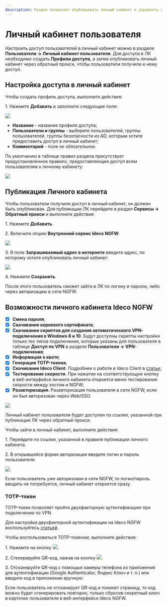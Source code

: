 ```yaml
---
description: Раздел позволяет опубликовать личный кабинет и управлять доступом пользователей к нему.
---
```


# Личный кабинет пользователя

Настроить доступ пользователей в личный кабинет можно в разделе **Пользователи -> Личный кабинет пользователя**. Для доступа в ЛК необходимо создать **Профили доступа**, а затем опубликовать личный кабинет через обратный прокси, чтобы пользователи получили к нему доступ.

## Настройка доступа в личный кабинет

Чтобы создать профиль доступа, выполните действия:

1\. Нажмите **Добавить** и заполните следующие поля:

![](/.gitbook/assets/user-personal-account.png)

* **Название** - название профиля доступа;
* **Пользователи и группы** - выберите пользователей, группы пользователей, группы безопасности из AD, которым хотите предоставить доступ в личный кабинет;
* **Комментарий** - поле не обязательное.

По умолчанию в таблице правил раздела присутствует предустановленное правило, предоставляющее доступ всем пользователям к личному кабинету:

![](/.gitbook/assets/user-personal-account1.png)

## Публикация Личного кабинета

Чтобы пользователи получили доступ в личный кабинет, он должен быть опубликован. Для публикации ЛК перейдите в раздел **Сервисы -> Обратный прокси** и выполните действия:

1\. Нажмите **Добавить**.

2\. Включите опцию **Внутренний сервис Ideco NGFW**:

![](/.gitbook/assets/user-personal-account.gif)

3\. В поле **Запрашиваемый адрес в интернете** введите адрес, по которому хотите опубликовать личный кабинет:

![](/.gitbook/assets/user-personal-account2.png)

4\. Нажмите **Сохранить**.

После этого пользователь сможет зайти в ЛК по логину и паролю, либо через авторизацию в сети NGFW.

## Возможности личного кабинета Ideco NGFW

* [x] **Смена пароля**;
* [x] **Скачивание корневого сертификата**;
* [x] **Скачивание скриптов для создания автоматического VPN-подключения в Windows 8 и 10**. Будут доступны скрипты настройки только тех типов подключения, которые указаны для пользователя в таблице **Доступ по VPN** в разделе **Пользователи -> VPN-подключения**;
* [x] **Информация о квоте**;
* [x] **Генерация TOTP-токена**;
* [x] **Скачивание Ideco Client**. Подробнее о работе в Ideco Client в [статье](/settings/users/ideco-client/README.md);
* [x] **Тестирование скорости**. При нажатии на соответствующую кнопку в веб-интерфейсе личного кабинета откроется меню тестирования скорости между хостом и NGFW;
* [x] **Разавторизация**. Разавторизация пользователя в сети NGFW, если он был авторизован через Web/SSO. 

![](/.gitbook/assets/user-personal-account5.png)

Личный кабинет пользователя будет доступен по ссылке, указанной при публикации ЛК через обратный прокси.

Чтобы зайти в личный кабинет, выполните действия:

1\. Перейдите по ссылке, указанной в правиле публикации личного кабинета.

2\. В открывшейся форме авторизации введите логин и пароль пользователя:

![](/.gitbook/assets/user-personal-account4.png)

Если пользователь уже авторизован в сети NGFW, то логин/пароль вводить не потребуется, личный кабинет откроется сразу.

### TOTP-токен

TOTP-токен позволяет пройти двухфакторную аутентификацию при подключении по VPN. 

Для настройки двухфакторной аутентификации на Ideco NGFW воспользуйтесь [статьей](/settings/users/two-factor-authentication.md).

Чтобы воспользоваться TOTP-токеном, выполните действия:

1\. Нажмите на кнопку ![](/.gitbook/assets/icon-totp.png).

2\. Сгенерируйте QR-код, нажав на кнопку ![](/.gitbook/assets/icon-totp1.png).

3\. Отсканируйте QR-код с помощью камеры телефона из приложения для аутентификации (Google Authenticator, Яндекс Ключ и т. п.) или введите код в приложение вручную:

Если пользователь не отсканирует QR-код и покинет страницу, то код можно будет сгенерировать повторно, только сбросив секретный ключ в карточке пользователя в веб-интерфейсе Ideco NGFW.
